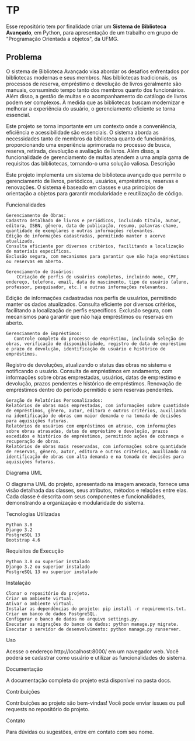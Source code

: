 # TP
 Esse repositório tem por finalidade criar um **Sistema de Biblioteca Avançado**, em Python, para apresentação de um trabalho em grupo de "Programação Orientada a objetos", da UFMG.

## Problema
  O sistema de Biblioteca Avançado visa abordar os desafios enfrentados por bibliotecas modernas e seus membros. Nas bibliotecas tradicionais, os processos de reserva, empréstimo e devolução de livros geralmente são manuais, consumindo tempo tanto dos membros quanto dos funcionários. Além disso, a gestão de multas e o acompanhamento do catálogo de livros podem ser complexos. À medida que as bibliotecas buscam modernizar e melhorar a experiência do usuário, o gerenciamento eficiente se torna essencial.

  Este projeto se torna importante em um contexto onde a conveniência, eficiência e acessibilidade são essenciais. O sistema aborda as necessidades tanto de membros da biblioteca quanto de funcionários, proporcionando uma experiência aprimorada no processo de busca, reserva, retirada, devolução e avaliação de livros. Além disso, a funcionalidade de gerenciamento de multas atendem a uma ampla gama de requisitos das bibliotecas, tornando-o uma solução valiosa.
Descrição

Este projeto implementa um sistema de biblioteca avançado que permite o gerenciamento de livros, periódicos, usuários, empréstimos, reservas e renovações. O sistema é baseado em classes e usa princípios de orientação a objetos para garantir modularidade e reutilização de código.

Funcionalidades

    Gerenciamento de Obras:
    Cadastro detalhado de livros e periódicos, incluindo título, autor, editora, ISBN, gênero, data de publicação, resumo, palavras-chave, quantidade de exemplares e outras informações relevantes.
    Edição de informações cadastradas, permitindo manter o acervo atualizado.
    Consulta eficiente por diversos critérios, facilitando a localização de materiais específicos.
    Exclusão segura, com mecanismos para garantir que não haja empréstimos ou reservas em aberto.
        
    Gerenciamento de Usuários:
        CCriação de perfis de usuários completos, incluindo nome, CPF, endereço, telefone, email, data de nascimento, tipo de usuário (aluno, professor, pesquisador, etc.) e outras informações relevantes.
Edição de informações cadastradas nos perfis de usuários, permitindo manter os dados atualizados.
Consulta eficiente por diversos critérios, facilitando a localização de perfis específicos.
Exclusão segura, com mecanismos para garantir que não haja empréstimos ou reservas em aberto.

    Gerenciamento de Empréstimos:
       Controle completo do processo de empréstimo, incluindo seleção de obras, verificação de disponibilidade, registro de data de empréstimo e prazo de devolução, identificação do usuário e histórico de empréstimos.
Registro de devoluções, atualizando o status das obras no sistema e notificando o usuário.
Consulta de empréstimos em andamento, com informações sobre obras emprestadas, usuários, datas de empréstimo e devolução, prazos pendentes e histórico de empréstimos.
Renovação de empréstimos dentro do período permitido e sem reservas pendentes.

    Geração de Relatórios Personalizados:
    Relatórios de obras mais emprestadas, com informações sobre quantidade de empréstimos, gênero, autor, editora e outros critérios, auxiliando na identificação de obras com maior demanda e na tomada de decisões para aquisições futuras.
    Relatórios de usuários com empréstimos em atraso, com informações sobre obras atrasadas, datas de empréstimo e devolução, prazos excedidos e histórico de empréstimos, permitindo ações de cobrança e recuperação de obras.
    Relatórios de obras mais reservadas, com informações sobre quantidade de reservas, gênero, autor, editora e outros critérios, auxiliando na identificação de obras com alta demanda e na tomada de decisões para aquisições futuras.
    
Diagrama UML

O diagrama UML do projeto, apresentado na imagem anexada, fornece uma visão detalhada das classes, seus atributos, métodos e relações entre elas. Cada classe é descrita com seus componentes e funcionalidades, demonstrando a organização e modularidade do sistema.

Tecnologias Utilizadas

    Python 3.8
    Django 3.2
    PostgreSQL 13
    Bootstrap 4.6

Requisitos de Execução

    Python 3.8 ou superior instalado
    Django 3.2 ou superior instalado
    PostgreSQL 13 ou superior instalado

Instalação

    Clonar o repositório do projeto.
    Criar um ambiente virtual.
    Ativar o ambiente virtual.
    Instalar as dependências do projeto: pip install -r requirements.txt.
    Criar um banco de dados PostgreSQL.
    Configurar o banco de dados no arquivo settings.py.
    Executar as migrações do banco de dados: python manage.py migrate.
    Executar o servidor de desenvolvimento: python manage.py runserver.

Uso

Acesse o endereço http://localhost:8000/ em um navegador web. Você poderá se cadastrar como usuário e utilizar as funcionalidades do sistema.

Documentação

A documentação completa do projeto está disponível na pasta docs.

Contribuições

Contribuições ao projeto são bem-vindas! Você pode enviar issues ou pull requests no repositório do projeto.

Contato

Para dúvidas ou sugestões, entre em contato com seu nome.
